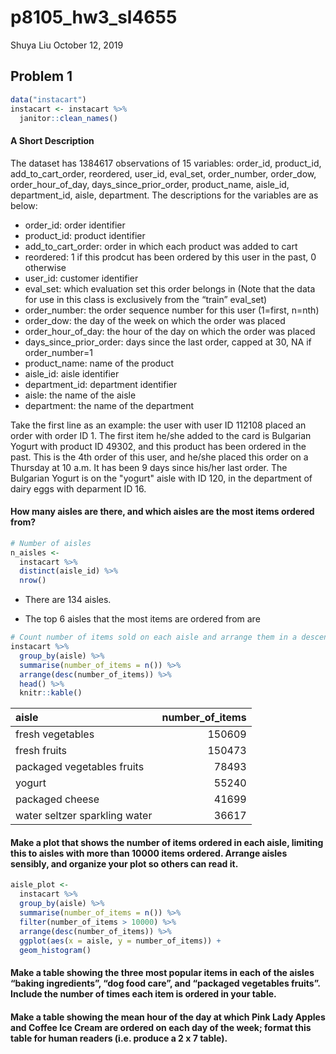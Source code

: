 p8105\_hw3\_sl4655
================
Shuya Liu
October 12, 2019

Problem 1
---------

``` r
data("instacart")
instacart <- instacart %>%
  janitor::clean_names()
```

#### A Short Description

The dataset has 1384617 observations of 15 variables: order\_id, product\_id, add\_to\_cart\_order, reordered, user\_id, eval\_set, order\_number, order\_dow, order\_hour\_of\_day, days\_since\_prior\_order, product\_name, aisle\_id, department\_id, aisle, department. The descriptions for the variables are as below:

-   order\_id: order identifier
-   product\_id: product identifier
-   add\_to\_cart\_order: order in which each product was added to cart
-   reordered: 1 if this prodcut has been ordered by this user in the past, 0 otherwise
-   user\_id: customer identifier
-   eval\_set: which evaluation set this order belongs in (Note that the data for use in this class is exclusively from the “train” eval\_set)
-   order\_number: the order sequence number for this user (1=first, n=nth)
-   order\_dow: the day of the week on which the order was placed
-   order\_hour\_of\_day: the hour of the day on which the order was placed
-   days\_since\_prior\_order: days since the last order, capped at 30, NA if order\_number=1
-   product\_name: name of the product
-   aisle\_id: aisle identifier
-   department\_id: department identifier
-   aisle: the name of the aisle
-   department: the name of the department

Take the first line as an example: the user with user ID 112108 placed an order with order ID 1. The first item he/she added to the card is Bulgarian Yogurt with product ID 49302, and this product has been ordered in the past. This is the 4th order of this user, and he/she placed this order on a Thursday at 10 a.m. It has been 9 days since his/her last order. The Bulgarian Yogurt is on the "yogurt" aisle with ID 120, in the department of dairy eggs with deparment ID 16.

#### How many aisles are there, and which aisles are the most items ordered from?

``` r
# Number of aisles
n_aisles <- 
  instacart %>% 
  distinct(aisle_id) %>% 
  nrow()
```

-   There are 134 aisles.

-   The top 6 aisles that the most items are ordered from are

``` r
# Count number of items sold on each aisle and arrange them in a descending order
instacart %>% 
  group_by(aisle) %>% 
  summarise(number_of_items = n()) %>%
  arrange(desc(number_of_items)) %>% 
  head() %>% 
  knitr::kable()
```

| aisle                         |  number\_of\_items|
|:------------------------------|------------------:|
| fresh vegetables              |             150609|
| fresh fruits                  |             150473|
| packaged vegetables fruits    |              78493|
| yogurt                        |              55240|
| packaged cheese               |              41699|
| water seltzer sparkling water |              36617|

#### Make a plot that shows the number of items ordered in each aisle, limiting this to aisles with more than 10000 items ordered. Arrange aisles sensibly, and organize your plot so others can read it.

``` r
aisle_plot <-
  instacart %>%
  group_by(aisle) %>% 
  summarise(number_of_items = n()) %>%
  filter(number_of_items > 10000) %>%
  arrange(desc(number_of_items)) %>%
  ggplot(aes(x = aisle, y = number_of_items)) +
  geom_histogram()
```

#### Make a table showing the three most popular items in each of the aisles “baking ingredients”, “dog food care”, and “packaged vegetables fruits”. Include the number of times each item is ordered in your table.

#### Make a table showing the mean hour of the day at which Pink Lady Apples and Coffee Ice Cream are ordered on each day of the week; format this table for human readers (i.e. produce a 2 x 7 table).
